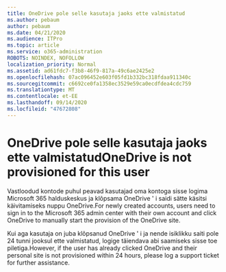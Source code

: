 ```yaml
---
title: OneDrive pole selle kasutaja jaoks ette valmistatud
ms.author: pebaum
author: pebaum
ms.date: 04/21/2020
ms.audience: ITPro
ms.topic: article
ms.service: o365-administration
ROBOTS: NOINDEX, NOFOLLOW
localization_priority: Normal
ms.assetid: ad61fdc7-f3b8-46f9-817a-49c6ae2425e2
ms.openlocfilehash: 07ac096452e603f05fd1b332bc318fdaa911340c
ms.sourcegitcommit: c6692ce0fa1358ec3529e59ca0ecdfdea4cdc759
ms.translationtype: MT
ms.contentlocale: et-EE
ms.lasthandoff: 09/14/2020
ms.locfileid: "47672808"
---
```

# <a name="onedrive-is-not-provisioned-for-this-user"></a><span data-ttu-id="79cd0-102">OneDrive pole selle kasutaja jaoks ette valmistatud</span><span class="sxs-lookup"><span data-stu-id="79cd0-102">OneDrive is not provisioned for this user</span></span>

<span data-ttu-id="79cd0-103">Vastloodud kontode puhul peavad kasutajad oma kontoga sisse logima Microsoft 365 halduskeskus ja klõpsama OneDrive ' i saidi sätte käsitsi käivitamiseks nuppu OneDrive.</span><span class="sxs-lookup"><span data-stu-id="79cd0-103">For newly created accounts, users need to sign in to the Microsoft 365 admin center with their own account and click OneDrive to manually start the provision of the OneDrive site.</span></span>
  
<span data-ttu-id="79cd0-104">Kui aga kasutaja on juba klõpsanud OneDrive ' i ja nende isiklikku saiti pole 24 tunni jooksul ette valmistatud, logige täiendava abi saamiseks sisse toe piletiga.</span><span class="sxs-lookup"><span data-stu-id="79cd0-104">However, if the user has already clicked OneDrive and their personal site is not provisioned within 24 hours, please log a support ticket for further assistance.</span></span>
  

